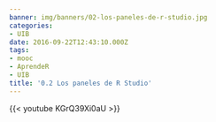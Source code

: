 ```yaml
---
banner: img/banners/02-los-paneles-de-r-studio.jpg
categories:
- UIB
date: 2016-09-22T12:43:10.000Z
tags:
- mooc
- AprendeR
- UIB
title: '0.2 Los paneles de R Studio'
---
```




{{< youtube KGrQ39Xi0aU >}}
